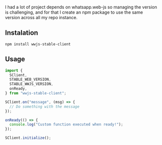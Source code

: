 I had a lot of project depends on whatsapp.web-js so managing the version is challenging, and for that I create an npm package to use the same version across all my repo instance.

## Instalation

`npm install wwjs-stable-client`

## Usage

```ts
import {
  SClient,
  STABLE_WEB_VERSION,
  STABLE_WWJS_VERSION,
  onReady,
} from "wwjs-stable-client";

SClient.on("message", (msg) => {
  // Do something with the message
});

onReady(() => {
  console.log("Custom function executed when ready!");
});

SClient.initialize();
```

